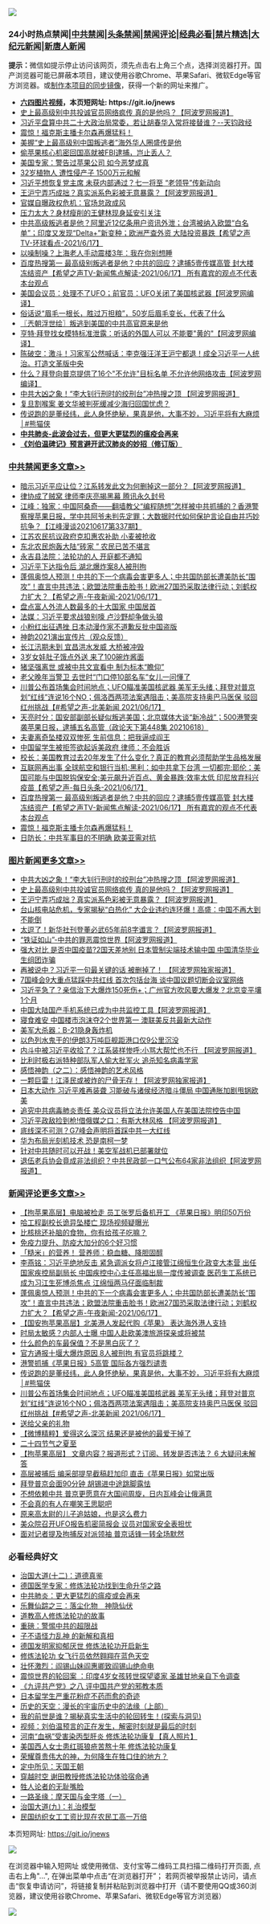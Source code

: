 ![](https://raw.githubusercontent.com/fqnews/bnews/master/64photo/fqnews-qr.jpg)

<div id="tt">
<h3>24小时热点禁闻|<a href="#%E4%B8%AD%E5%85%B1%E7%A6%81%E9%97%BB%E6%9B%B4%E5%A4%9A%E6%96%87%E7%AB%A0">中共禁闻</a>|<a href="#%E5%9B%BE%E7%89%87%E6%96%B0%E9%97%BB%E6%9B%B4%E5%A4%9A%E6%96%87%E7%AB%A0">头条禁闻</a>|<a href="#%E6%96%B0%E9%97%BB%E8%AF%84%E8%AE%BA%E6%9B%B4%E5%A4%9A%E6%96%87%E7%AB%A0">禁闻评论|<a href="#%E5%BF%85%E7%9C%8B%E7%BB%8F%E5%85%B8%E5%A5%BD%E6%96%87">经典必看|<a href="/video.md#%E7%A6%81%E7%89%87%E7%B2%BE%E9%80%89">禁片精选</a>|<a href="https://github.com/fqnews/djy/blob/master/gb/nf1351518.md#1">大纪元新闻</a>|<a href="https://github.com/fqnews/ntdtv/blob/master/gb/prog204.md#1">新唐人新闻</a></h3>
<div><b>提示：</b>微信如提示停止访问该网页，须先点击右上角三个点，选择浏览器打开。国产浏览器可能已屏蔽本项目，建议使用谷歌Chrome、苹果Safari、微软Edge等官方浏览器。或<a href="https://github.com/fqnews/bnews/blob/master/%E5%88%B6%E4%BD%9Cgit%E7%A6%81%E9%97%BB%E9%95%9C%E5%83%8F.md">制作本项目的同步镜像</a>，获得一个新的网址来推广。</div>
<ul>
<li><b><a href="http://d1.bdrive.tk/64.mp4" target="_blank">六四图片视频</a>，本页短网址: https://git.io/jnews</b></li>
<li><a href="/topimagenews/20210617/1568586.md">史上最高级别中共投诚官员网络疯传 真的是他吗？【阿波罗网报道】</a></li>
<li><a href="/bannedvideo/20210617/1568669.md">习近平盘算中共二十大政治局常委，若让胡春华入常将接替谁？--天钧政经</a></li>
<li><a href="/comments/20210618/1569091.md">震惊！福克斯主播卡尔森再爆猛料！</a></li>
<li><a href="/cbnews/20210617/1568911.md">美握“史上最高级别中国叛逃者”海外华人圈盛传是他</a></li>
<li><a href="/cnnews/20210617/1568706.md">偷苹果核心机密回国高就被FBI逮捕，岂止丢人？</a></li>
<li><a href="/cbnews/20210618/1568998.md">美国专家：警告过苹果公司 如今恶梦成真</a></li>
<li><a href="/cnnews/20210617/1568744.md">32岁植物人 遭性侵产子 1500万元和解</a></li>
<li><a href="/comments/20210618/1569113.md">习近平想恢复党主席 未获内部通过？七一将至 “老领导”传新动向</a></li>
<li><a href="/topimagenews/20210617/1568585.md">王沪宁弄巧成拙？真实派系色彩被无意暴露？【阿波罗网报道】</a></li>
<li><a href="/cnnews/20210617/1568686.md">官媒自曝政权危机：官场怠政成风</a></li>
<li><a href="/cbnews/20210617/1568781.md">压力太大？身材瘦削的王健林现身延安引关注</a></li>
<li><a href="/comments/20210618/1569023.md">中共高级叛逃者是他？阿里近12亿条用户资讯外泄；台湾被纳入欧盟“白名单”；印度又发现“Delta+”新变种；欧洲严查外资 大陆投资暴跌【希望之声TV-环球看点-2021/6/17】</a></li>
<li><a href="/cbnews/20210617/1568647.md">以噪制噪？上海老人手动震楼3年：我在你别想睡</a></li>
<li><a href="/comments/20210618/1569096.md">百度热搜第一  最高级别叛逃者是他？中共的回应？逮捕5壹传媒高管  封大楼 冻结资产【希望之声TV-新闻焦点解读-2021/06/17】  所有嘉宾的观点不代表本台观点</a></li>
<li><a href="/cnnews/20210617/1568715.md">美国会议员：处理不了UFO；前官员：UFO关闭了美国核武器【阿波罗网编译】</a></li>
<li><a href="/health/20210618/1569033.md">俗话说“眉毛一根长，胜过万担粮”，50岁后眉毛变长，代表了什么</a></li>
<li><a href="/ssgc/20210618/1569109.md">〖兲朝浮世绘〗叛逃到美国的中共高官原来是他</a></li>
<li><a href="/cnnews/20210617/1568677.md">亨特·拜登找女模特标准泄露：听话的外国人可以 不能要"黄的"【阿波罗网编译】</a></li>
<li><a href="/bannedvideo/20210617/1568722.md">陈破空：激斗！习家军公然喊话：李克强汪洋王沪宁都退！成全习近平一人统治。打造文革版中央</a></li>
<li><a href="/cnnews/20210617/1568604.md">什么？拜登向普京提供了16个"不允许"目标名单 不允许他网络攻击【阿波罗网编译】</a></li>
<li><a href="/topimagenews/20210618/1569201.md">中共大凶之象！“李大钊行刑时的绞刑台”冲热搜之顶 【阿波罗网报道】</a></li>
<li><a href="/comments/20210617/1568703.md">复旦割喉案 姜文华被判死缓减少海归回国忧虑？</a></li>
<li><a href="/comments/20210618/1569217.md">传说跑的是董经纬，此人身怀绝秘，果真是他，大事不妙，习近平将有大麻烦│#熊猫侠</a></li>
<li><b><a href="/comments/20200211/1275071.md" target="_blank">中共肺炎-此波会过去，但更大更猛烈的瘟疫会再来</a></b></li>
<li><b><a href="/comments/20200207/1272816.md" target="_blank">《刘伯温碑记》预言避开武汉肺炎的妙招（修订版）</a></b></li>
</ul>
</div>

<div class="catlist">
<h3><a href="/cbnews/" target="_blank">中共禁闻</a><span><a href="/cbnews/" target="_blank" rel="nofollow">更多文章>></a></span></h3>
<ul>
<li><a href="/cbnews/20210618/1569297.md" target="_blank">暗示习近平应让位？江系转发此文为何删掉这一部分？【阿波罗网报道】</a></li>
<li><a href="/cbnews/20210618/1569291.md" target="_blank">律协成了贼窝 律师李庆亮揭黑幕 腾讯永久封号</a></li>
<li><a href="/cbnews/20210618/1569290.md" target="_blank">江峰：独家：中国阿桑奇——翻墙教父“编程随想”怎样被中共抓捕的？香港警察搜苹果日报，学中共阿爷未判先定罪；大数据时代如何保护言论自由并巧妙抗争？【江峰漫谈20210617第337期】</a></li>
<li><a href="/cbnews/20210618/1569278.md" target="_blank">江苏农民抗议政府克扣惠农补助 小麦被抢收</a></li>
<li><a href="/cbnews/20210618/1569277.md" target="_blank">东北农民炮轰大陆“砖家 ” 农民已苦不堪言</a></li>
<li><a href="/cbnews/20210618/1569264.md" target="_blank">永吉县法院：法轮功的人 开庭都不通知</a></li>
<li><a href="/cbnews/20210618/1569256.md" target="_blank">习近平下达指令后 湖北爆炸案8人被刑拘</a></li>
<li><a href="/comments/20210618/1569252.md" target="_blank">蓬佩奥惊人预测！中共的下一个病毒会害更多人；中共国防部长遭美防长“围攻”！直言中共违法；欧盟法院重击脸书！欧洲27国恐采取法律行动；刘鹤权力扩大？【希望之声-午夜新闻-2021/06/17】</a></li>
<li><a href="/cbnews/20210618/1569247.md" target="_blank">盘点富人外流人数最多的十大国家 中国居首</a></li>
<li><a href="/cbnews/20210618/1569236.md" target="_blank">法媒：习近平要求战狼别嚎 卢沙野却争做头狼</a></li>
<li><a href="/cbnews/20210618/1569235.md" target="_blank">小粉红出征遇挫 日本动漫作家不道歉反批中国盗版</a></li>
<li><a href="/cbnews/20210618/1568913.md" target="_blank">神韵2021演出宣传片（观众反馈）</a></li>
<li><a href="/cbnews/20210618/1569216.md" target="_blank">长江汛期未到 宜昌洪水发威 大桥被冲毁</a></li>
<li><a href="/cbnews/20210618/1569215.md" target="_blank">3岁女娃肚子饿点外送 来了100碗炸酱面</a></li>
<li><a href="/cbnews/20210618/1569214.md" target="_blank">猪坚强离世 或被中共文宣看中 制为标本“瞻仰”</a></li>
<li><a href="/cbnews/20210618/1569213.md" target="_blank">老父晚年当警卫 去世时“门口停10部名车”女儿一问懂了</a></li>
<li><a href="/comments/20210618/1569211.md" target="_blank">川普公布首场集会时间地点；UFO瞄准美国核武器 美军无头绪；拜登对普京划“红线”连说16个NO；佩洛西两项法案遇阻击；美高院支持奥巴马医保  驳回红州挑战【#希望之声-北美新闻 2021/06/17】</a></li>
<li><a href="/cbnews/20210618/1569151.md" target="_blank">天亮时分：国安部副部长疑似叛逃美国；北京媒体大谈“新冷战”；500港警突袭苹果日报，逮捕五名高管（政论天下第448集 20210618）</a></li>
<li><a href="/cbnews/20210618/1569130.md" target="_blank">夫妻离奇坠楼双双惨死 生前信息：把我逼成阎王</a></li>
<li><a href="/cbnews/20210618/1569126.md" target="_blank">中国留学生被拒签欲起诉美政府 律师：不会胜诉</a></li>
<li><a href="/comments/20210618/1569111.md" target="_blank">校长：美国教育过去20年发生了什么变化？真正的教育必须帮助学生品格发展</a></li>
<li><a href="/comments/20210618/1569097.md" target="_blank">互联网再出事 全球航空和银行当机;黑利：如中共拿下台湾 一切都完;耶伦：美国可能与中国脱钩保安全;美元飙升近百点、黄金暴跌;效率太低 印尼放弃科兴疫苗【希望之声-每日头条-2021/06/17】</a></li>
<li><a href="/comments/20210618/1569096.md" target="_blank">百度热搜第一  最高级别叛逃者是他？中共的回应？逮捕5壹传媒高管  封大楼 冻结资产【希望之声TV-新闻焦点解读-2021/06/17】  所有嘉宾的观点不代表本台观点</a></li>
<li><a href="/comments/20210618/1569091.md" target="_blank">震惊！福克斯主播卡尔森再爆猛料！</a></li>
<li><a href="/cbnews/20210618/1569025.md" target="_blank">日防长：中共军事目的不明确 欧美亚需对抗</a></li>

</ul>
</div>
<div class="catlist">
<h3><a href="/topimagenews/" target="_blank">图片新闻</a><span><a href="/topimagenews/" target="_blank" rel="nofollow">更多文章>></a></span></h3>
<ul>
<li><a href="/topimagenews/20210618/1569201.md" target="_blank">中共大凶之象！“李大钊行刑时的绞刑台”冲热搜之顶 【阿波罗网报道】</a></li>
<li><a href="/topimagenews/20210617/1568586.md" target="_blank">史上最高级别中共投诚官员网络疯传 真的是他吗？【阿波罗网报道】</a></li>
<li><a href="/topimagenews/20210617/1568585.md" target="_blank">王沪宁弄巧成拙？真实派系色彩被无意暴露？【阿波罗网报道】</a></li>
<li><a href="/topimagenews/20210616/1567991.md" target="_blank">台山核电站危机，专家揭秘“白热化” 大企业违约连环爆！高盛：中国不再大到不能倒</a></li>
<li><a href="/topimagenews/20210616/1567809.md" target="_blank">太逗了！新华社刊登董必武65年前8字谶言？【阿波罗网报道】</a></li>
<li><a href="/topimagenews/20210616/1567674.md" target="_blank">“铁证如山”-中共的罪恶震惊世界【阿波罗网报道】</a></li>
<li><a href="/topimagenews/20210615/1567286.md" target="_blank">强大对比 是否中国疫苗?2国天差地别 日本管制尖端技术输中国 中国清华毕业生组团诈骗</a></li>
<li><a href="/topimagenews/20210615/1567099.md" target="_blank">再被说中？习近平一句最关键的话 被删掉了！ 【阿波罗网独家报道】</a></li>
<li><a href="/topimagenews/20210614/1566582.md" target="_blank">7国峰会9大重点猛踩中共红线 首次包括台海 谈中国议题切断会议室网络</a></li>
<li><a href="/topimagenews/20210614/1566288.md" target="_blank">习近平急了？亲信治下大爆炸150死伤+；广州官方吹风要大爆发？北京变平壤1个月</a></li>
<li><a href="/topimagenews/20210614/1566204.md" target="_blank">中国大陆国产手机系统已成为中共监控工具【阿波罗网报道】</a></li>
<li><a href="/topimagenews/20210614/1566191.md" target="_blank">寝食难安 中国楼市泡沫夺2个世界第一 澳联美反共最新大动作</a></li>
<li><a href="/topimagenews/20210613/1565974.md" target="_blank">美军大杀器：B-21隐身轰炸机</a></li>
<li><a href="/topimagenews/20210613/1565965.md" target="_blank">以色列水鬼干的!伊朗3万吨巨舰距港口仅9公里沉没</a></li>
<li><a href="/topimagenews/20210613/1565945.md" target="_blank">内斗中被习近平收拾了？江系装样惨呼:小骂大帮忙也不行 【阿波罗网报道】</a></li>
<li><a href="/topimagenews/20210613/1565758.md" target="_blank">比利时极右派特种部队军人偷大批军火 追杀知名病毒学家</a></li>
<li><a href="/comments/20210612/1565472.md" target="_blank">感悟神韵（之二）：感悟神韵的艺术风格</a></li>
<li><a href="/topimagenews/20210612/1565301.md" target="_blank">一颗巨雷！江泽民或被炸的尸骨无存！【阿波罗网独家报道】</a></li>
<li><a href="/topimagenews/20210611/1564833.md" target="_blank">日本大动作 习近平难再装聋 习能破与诸侯经济暗斗僵局 中国通胀加剧甩锅欧美</a></li>
<li><a href="/topimagenews/20210611/1564685.md" target="_blank">追究中共病毒肺炎责任 美众议员将立法允许美国人在美国法院控告中国</a></li>
<li><a href="/topimagenews/20210611/1564647.md" target="_blank">习近平政敌捡到枪!借俄媒之口：有斯大林风格 【阿波罗网报道】</a></li>
<li><a href="/topimagenews/20210609/1563248.md" target="_blank">底线深不可测？G7峰会声明将首踩中共一大红线</a></li>
<li><a href="/topimagenews/20210609/1563122.md" target="_blank">华为布局光刻机技术 恐是南柯一梦</a></li>
<li><a href="/topimagenews/20210608/1562813.md" target="_blank">针对中共随时可以开战！美空军战机已部署就位</a></li>
<li><a href="/topimagenews/20210608/1562650.md" target="_blank">退伍老兵协会竟成非法组织？中共民政部一口气公布64家非法组织【阿波罗网报道】</a></li>

</ul>
</div>
<div class="catlist">
<h3><a href="/comments/" target="_blank">新闻评论</a><span><a href="/comments/" target="_blank" rel="nofollow">更多文章>></a></span></h3>
<ul>
<li><a href="/comments/20210618/1569287.md" target="_blank">【拘苹果高层】电脑被检走 员工张罗后备机开工 《苹果日报》明印50万份</a></li>
<li><a href="/comments/20210618/1569286.md" target="_blank">哈工程副校长诡异坠楼亡 现场视频疑曝光</a></li>
<li><a href="/comments/20210618/1569270.md" target="_blank">比核桃还补脑的食物，你有给孩子吃嘛？</a></li>
<li><a href="/comments/20210618/1569269.md" target="_blank">免疫力提升、防疫大加分的6个好习惯</a></li>
<li><a href="/comments/20210618/1569268.md" target="_blank">「糙米」的营养！ 营养师：稳血糖、降胆固醇</a></li>
<li><a href="/comments/20210618/1569255.md" target="_blank">李燕铭：习近平绝地反击 紧急调派女将卢江接管江绵恒生化政变大本营 出任国家疾控局副局长 中国疾控中心主任高福出局一度传被调查 医药生工系统已成为习江生死博杀焦点 江绵恒两马仔面临制裁</a></li>
<li><a href="/comments/20210618/1569252.md" target="_blank">蓬佩奥惊人预测！中共的下一个病毒会害更多人；中共国防部长遭美防长“围攻”！直言中共违法；欧盟法院重击脸书！欧洲27国恐采取法律行动；刘鹤权力扩大？【希望之声-午夜新闻-2021/06/17】</a></li>
<li><a href="/comments/20210618/1569251.md" target="_blank">【国安拘苹果高层】北美港人发起代购《苹果》 表达海外港人支持</a></li>
<li><a href="/comments/20210618/1569250.md" target="_blank">时局太敏感？内部人士曝 中国人赴欧美澳旅游探亲或将被禁</a></li>
<li><a href="/comments/20210618/1569241.md" target="_blank">什么颜色的车最保值？不是黑白灰了？</a></li>
<li><a href="/comments/20210618/1569225.md" target="_blank">官方通报十堰大爆炸原因 8人被刑拘 有官员将跳楼？</a></li>
<li><a href="/comments/20210618/1569224.md" target="_blank">港警抓捕《苹果日报》5高管 国际各方强烈谴责</a></li>
<li><a href="/comments/20210618/1569217.md" target="_blank">传说跑的是董经纬，此人身怀绝秘，果真是他，大事不妙，习近平将有大麻烦│#熊猫侠</a></li>
<li><a href="/comments/20210618/1569211.md" target="_blank">川普公布首场集会时间地点；UFO瞄准美国核武器 美军无头绪；拜登对普京划“红线”连说16个NO；佩洛西两项法案遇阻击；美高院支持奥巴马医保  驳回红州挑战【#希望之声-北美新闻 2021/06/17】</a></li>
<li><a href="/comments/20210618/1569210.md" target="_blank">送给父亲的礼物</a></li>
<li><a href="/comments/20210618/1569203.md" target="_blank">【微博精粹】爱得这么深沉 结果还是被他的最爱干掉了</a></li>
<li><a href="/comments/20210618/1569197.md" target="_blank">二十四节气之夏至</a></li>
<li><a href="/comments/20210618/1569196.md" target="_blank">【拘苹果高层】 文章内容？报道形式？订阅、转发是否违法？ 6 大疑问未解答</a></li>
<li><a href="/comments/20210618/1569195.md" target="_blank">高层被捕后 编采部提早截稿赶加印 直击《苹果日报》如常出版</a></li>
<li><a href="/comments/20210618/1569193.md" target="_blank">拜登普京会面90分钟 胡锡进中途跳脚露怯</a></li>
<li><a href="/comments/20210618/1569192.md" target="_blank">不想依赖中共 普京更愿意在大国间周旋，日内瓦峰会让俄满意</a></li>
<li><a href="/comments/20210618/1569187.md" target="_blank">不会真的有人在嘲笑王思聪吧</a></li>
<li><a href="/comments/20210618/1569186.md" target="_blank">原来高太尉的儿子追姑娘，也是这么费力</a></li>
<li><a href="/comments/20210618/1569175.md" target="_blank">美众院召开UFO报告机密简报会 议员对国家安全表担忧</a></li>
<li><a href="/comments/20210618/1569174.md" target="_blank">面对记者提及拘捕反对派领袖 普京话锋一转全场默然</a></li>

</ul>
</div>

<div class="catlist">
<h3>必看经典好文</h3>
<ul>
<li><a href="/cbnews/20180318/916241.md" target="_blank">治国大道(十二)：道德真鉴</a></li>
<li><a href="/comments/20200607/783186.md" target="_blank">德国医学专家：修炼法轮功找到生命升华之路</a></li>
<li><a href="/comments/20200211/1275071.md" target="_blank">中共肺炎：更大更猛烈的瘟疫或会再来</a></li>
<li><a href="/tculture/20190101/1056889.md" target="_blank">乐舞仙踪之三：落尘化物　神隐仙伏</a></li>
<li><a href="/comments/20200805/1375080.md" target="_blank">道教高人修炼法轮功的故事</a></li>
<li><a href="/comments/20200717/1362287.md" target="_blank">重磅：警惕中共的超限战</a></li>
<li><a href="/comments/20190427/1119935.md" target="_blank">子不语怪力乱神 的新解和真相</a></li>
<li><a href="/comments/20200722/1364497.md" target="_blank">德国发明家抑郁厌世 修炼法轮功开启新生</a></li>
<li><a href="/cnnews/20210512/1544604.md" target="_blank">修炼法轮功 女飞行员依然翱翔在蓝色天空</a></li>
<li><a href="/cbnews/20200727/1366904.md" target="_blank">壮怀激烈：阎锡山妹阎惠卿致阎锡山绝命电</a></li>
<li><a href="/comments/20210307/1499941.md" target="_blank">震惊世界的轮回案 ：印度4岁女孩转世探望婆家 圣雄甘地亲自下令调查</a></li>
<li><a href="/bookonline/20131116/201047.md" target="_blank">《九评共产党》之八 评中国共产党的邪教本质</a></li>
<li><a href="/comments/20210324/1511732.md" target="_blank">日本留学生严重花粉症不药而愈的奇迹</a></li>
<li><a href="/tculture/20121025/73065.md" target="_blank">历史的天空：漫长的宇宙历史中的法缘（上部）</a></li>
<li><a href="/comments/20200715/1359453.md" target="_blank">我的前世是谁？揭秘真实生活中的轮回转生！(探索与洞见)</a></li>
<li><a href="/comments/20200628/1351782.md" target="_blank">视频：刘伯温预言的正在发生，解密时刻就是最后的时刻</a></li>
<li><a href="/comments/20210329/1514622.md" target="_blank">河南“血祸”受害染丙型肝炎 修炼法轮功康复【真人照片】</a></li>
<li><a href="/comments/20190126/1070164.md" target="_blank">美国西人女士患红斑狼疮苦熬十年 修炼法轮功康复</a></li>
<li><a href="/comments/20200618/1346830.md" target="_blank">荣耀尊贵伟大的神，为何降生在牲口住的地方？</a></li>
<li><a href="/tculture/xiulian/20151111/470021.md" target="_blank">定中所见：天国王朝</a></li>
<li><a href="/comments/20200511/1322384.md" target="_blank">穿越时空 谢田教授修炼法轮功体验宿命通</a></li>
<li><a href="/comments/20200606/783250.md" target="_blank">牲人论者的无耻嘴脸</a></li>
<li><a href="/tculture/20160806/568214.md" target="_blank">一路圣缘：摩天国与金字塔（一）</a></li>
<li><a href="/cbnews/20180315/914943.md" target="_blank">治国大道(九)：礼治模型</a></li>
<li><a href="/lifebaike/20200515/1328783.md" target="_blank">民国纺织女工工资比现在农民工高一万倍</a></li>

</ul>
</div>

本页短网址: https://git.io/jnews

![](https://raw.githubusercontent.com/fqnews/bnews/master/64photo/fqnews-qr.jpg)

在浏览器中输入短网址 或使用微信、支付宝等二维码工具扫描二维码打开页面, 点击右上角"...", 在弹出菜单中点击“在浏览器打开”； 若网页被举报禁止访问，请点击“恢复申请访问”，将链接复制并粘贴到浏览器中打开（请不要使用QQ或360浏览器，建议使用谷歌Chrome、苹果Safari、微软Edge等官方浏览器）

![](https://raw.githubusercontent.com/fqnews/bnews/master/64photo/wx.jpg)